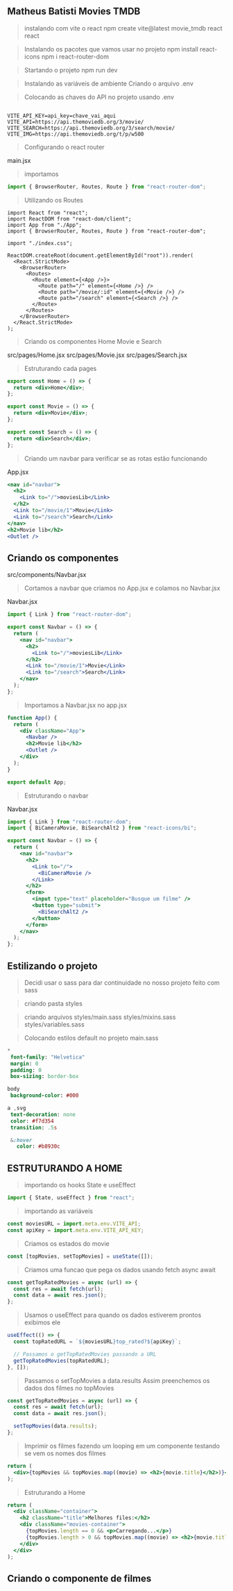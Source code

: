 ## Matheus Batisti Movies TMDB

> instalando com vite o react
> npm create vite@latest
> movie_tmdb
> react
> react

> Instalando os pacotes que vamos usar no projeto
> npm install react-icons
> npm i react-router-dom

> Startando o projeto
> npm run dev

> Instalando as variáveis de ambiente
> Criando o arquivo .env

> Colocando as chaves do API no projeto usando .env

```env

VITE_API_KEY=api_key=chave_vai_aqui
VITE_API=https://api.themoviedb.org/3/movie/
VITE_SEARCH=https://api.themoviedb.org/3/search/movie/
VITE_IMG=https://api.themoviedb.org/t/p/w500

```

> Configurando o react router

main.jsx

> importamos

```jsx
import { BrowserRouter, Routes, Route } from "react-router-dom";
```

> Utilizando os Routes

```tsx
import React from "react";
import ReactDOM from "react-dom/client";
import App from "./App";
import { BrowserRouter, Routes, Route } from "react-router-dom";

import "./index.css";

ReactDOM.createRoot(document.getElementById("root")).render(
  <React.StrictMode>
    <BrowserRouter>
      <Routes>
        <Route element={<App />}>
          <Route path="/" element={<Home />} />
          <Route path="/movie/:id" element={<Movie />} />
          <Route path="/search" element={<Search />} />
        </Route>
      </Routes>
    </BrowserRouter>
  </React.StrictMode>
);
```

> Criando os componentes Home Movie e Search

src/pages/Home.jsx
src/pages/Movie.jsx
src/pages/Search.jsx

> Estruturando cada pages

```jsx
export const Home = () => {
  return <div>Home</div>;
};
```

```jsx
export const Movie = () => {
  return <div>Movie</div>;
};
```

```jsx
export const Search = () => {
  return <div>Search</div>;
};
```

> Criando um navbar para verificar se as rotas estão funcionando

App.jsx

```jsx
<nav id="navbar">
  <h2>
    <Link to="/">moviesLib</Link>
  </h2>
  <Link to="/movie/1">Movie</Link>
  <Link to="/search">Search</Link>
</nav>
<h2>Movie lib</h2>
<Outlet />
```

## Criando os componentes

src/components/Navbar.jsx

> Cortamos a navbar que criamos no App.jsx e colamos no Navbar.jsx

Navbar.jsx

```jsx
import { Link } from "react-router-dom";

export const Navbar = () => {
  return (
    <nav id="navbar">
      <h2>
        <Link to="/">moviesLib</Link>
      </h2>
      <Link to="/movie/1">Movie</Link>
      <Link to="/search">Search</Link>
    </nav>
  );
};
```

> Importamos a Navbar.jsx no app.jsx

```jsx
function App() {
  return (
    <div className="App">
      <Navbar />
      <h2>Movie lib</h2>
      <Outlet />
    </div>
  );
}

export default App;
```

> Estruturando o navbar

Navbar.jsx

```jsx
import { Link } from "react-router-dom";
import { BiCameraMovie, BiSearchAlt2 } from "react-icons/bi";

export const Navbar = () => {
  return (
    <nav id="navbar">
      <h2>
        <Link to="/">
          <BiCameraMovie />
        </Link>
      </h2>
      <form>
        <input type="text" placeholder="Busque um filme" />
        <button type="submit">
          <BiSearchAlt2 />
        </button>
      </form>
    </nav>
  );
};
```

## Estilizando o projeto

> Decidi usar o sass para dar continuidade no nosso projeto feito com sass

> criando pasta styles

> criando arquivos
> styles/main.sass
> styles/mixins.sass
> styles/variables.sass

> Colocando estilos default no projeto
> main.sass

```sass
*
 font-family: "Helvetica"
 margin: 0
 padding: 0
 box-sizing: border-box

body
 background-color: #000

a ,svg
 text-decoration: none
 color: #f7d354
 transition: .5s

 &:hover
   color: #b8930c

```

## ESTRUTURANDO A HOME

> importando os hooks State e useEffect

```jsx
import { State, useEffect } from "react";
```

> importando as variáveis

```jsx
const moviesURL = import.meta.env.VITE_API;
const apiKey = import.meta.env.VITE_API_KEY;
```

> Criamos os estados do movie

```jsx
const [topMovies, setTopMovies] = useState([]);
```

> Criamos uma funcao que pega os dados usando fetch async await

```jsx
const getTopRatedMovies = async (url) => {
  const res = await fetch(url);
  const data = await res.json();
};
```

> Usamos o useEffect para quando os dados estiverem prontos exibimos ele

```jsx
useEffect(() => {
  const topRatedURL = `${moviesURL}top_rated?${apiKey}`;

  // Passamos o getTopRatedMovies passando a URL
  getTopRatedMovies(topRatedURL);
}, []);
```

> Passamos o setTopMovies a data.results
> Assim preenchemos os dados dos filmes no topMovies

```jsx
const getTopRatedMovies = async (url) => {
  const res = await fetch(url);
  const data = await res.json();

  setTopMovies(data.results);
};
```

> Imprimir os filmes fazendo um looping em um componente
> testando se vem os nomes dos filmes

```jsx
return (
  <div>{topMovies && topMovies.map((movie) => <h2>{movie.title}</h2>)}</div>
);
```

> Estruturando a Home

```jsx
return (
  <div className="container">
    <h2 className="title">Melhores files:</h2>
    <div className="movies-container">
      {topMovies.length == 0 && <p>Carregando...</p>}
      {topMovies.length > 0 && topMovies.map((movie) => <h2>{movie.title}</h2>)}
    </div>
  </div>
);
```

## Criando o componente de filmes
